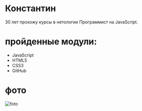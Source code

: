 # Константин
30 лет прохожу курсы в нетологии Программист на JavaScript. 
# пройденные модули:
+ JavaScript
+ HTML5
+ CSS3
+ GitHub
# фото
![foto](screen_3x-2.jpg)
